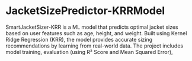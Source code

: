 # JacketSizePredictor-KRRModel
SmartJacketSizer-KRR is a ML model that predicts optimal jacket sizes based on user features such as age, height, and weight. Built using Kernel Ridge Regression (KRR), the model provides accurate sizing recommendations by learning from real-world data. The project includes model training, evaluation (using R² Score and Mean Squared Error),
